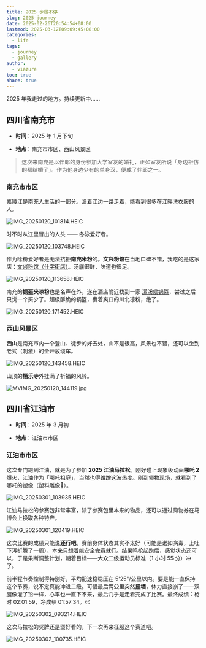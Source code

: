 ```yaml
---
title: 2025 步履不停
slug: 2025-journey
date: 2025-02-26T20:54:54+08:00
lastmod: 2025-03-12T09:09:45+08:00
categories:
  - life
tags:
  - journey
  - gallery
author:
  - viazure
toc: true
share: true
---
```


2025 年我走过的地方。持续更新中……

## 四川省南充市

- **时间**：2025 年 1 月下旬

- **地点**：南充市市区、西山风景区

> 这次来南充是以伴郎的身份参加大学室友的婚礼，正如室友所说「身边相仿的都结婚了」。作为他身边少有的单身汉，便成了伴郎之一。

### 南充市市区

嘉陵江是南充人生活的一部分。沿着江边一路走着，能看到很多在江畔洗衣服的人。

![IMG_20250120_101814.HEIC](https://webpimg.viazure.cc/IMG_20250120_101814.HEIC)

时不时从江里冒出的人头 —— 冬泳爱好者。

![IMG_20250120_103748.HEIC](https://webpimg.viazure.cc/IMG_20250120_103748.HEIC)

作为嗦粉爱好者是无法抗拒**南充米粉**的。**文兴粉馆**在当地口碑不错，我吃的是这家店：[文兴粉馆（什字街店）](https://surl.amap.com/wa7nAlzHgeq)。汤底很鲜，味道也很足。

![IMG_20250120_113658.HEIC](https://webpimg.viazure.cc/IMG_20250120_113658.HEIC)

南充的**锅盔夹凉粉**也是名声在外，遂在酒店附近找到一家 [潆溪侯锅盔](https://surl.amap.com/xlujAzf1yg2n)，尝过之后只觉一个买少了。超级酥脆的锅盔，裹着爽口的川北凉粉，绝了。

![IMG_20250120_171452.HEIC](https://webpimg.viazure.cc/IMG_20250120_171452.HEIC)

### 西山风景区

**西山**是南充市内一个登山、徒步的好去处，山不是很高，风景也不错，还可以坐到老式（刺激）的全开放缆车。

![IMG_20250120_143458.HEIC](https://webpimg.viazure.cc/IMG_20250120_143458.HEIC)

山顶的**栖乐寺**外挂满了祈福的风铃。

![MVIMG_20250120_144119.jpg](https://webpimg.viazure.cc/MVIMG_20250120_144119.jpg)

## 四川省江油市

- **时间**：2025 年 3 月初

- **地点**：江油市市区

### 江油市市区

这次专门跑到江油，就是为了参加 **2025 江油马拉松**。刚好碰上现象级动画**哪吒 2**爆火，江油作为「哪吒祖庭」，当然也得蹭蹭这波热度。刚到领物现场，就看到了哪吒的塑像（塑料雕像🤣）。

![IMG_20250301_103935.HEIC](https://webpimg.viazure.cc/IMG_20250301_103935.HEIC)

江油马拉松的参赛包非常丰富，除了参赛包里本来的物品，还可以通过购物券在马博会上换取各种特产。

![IMG_20250301_120419.HEIC](https://webpimg.viazure.cc/IMG_20250301_120419.HEIC)

这次比赛的成绩只能说**还行吧**。赛前身体状态其实不太好（可能是诺如病毒，上吐下泻折腾了一周），本来只想着能安全完赛就行。结果鸣枪起跑后，感觉状态还可以，于是果断调整计划，朝着目标——大众二级运动员标准（1 小时 55 分）冲了。

前半程节奏控制得特别好，平均配速稳稳压在 5'25"/公里以内。要是能一直保持这个节奏，说不定真能冲进二级。可惜最后两公里突然**撞墙**，体力直接崩了——双腿像灌了铅一样，心率也一直下不来，最后几乎是走着完成了比赛。最终成绩：枪时 02:01:59，净成绩 01:57:34。😔

![IMG_20250302_093214.HEIC](https://webpimg.viazure.cc/IMG_20250302_093214.HEIC)

这次马拉松的奖牌还是蛮好看的，下一次再来征服这个赛道吧。

![IMG_20250302_100735.HEIC](https://webpimg.viazure.cc/IMG_20250302_100735.HEIC)
